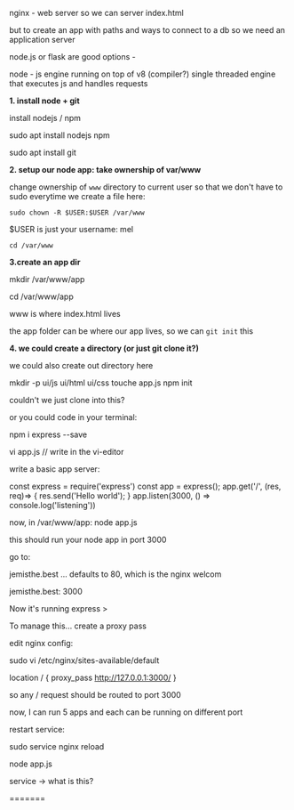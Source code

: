 
nginx - web server so we can server index.html

but to create an app with paths and ways to connect to a db
so we need an application server

node.js or flask are good options - 

node - js engine running on top of v8 (compiler?)
single threaded engine that executes js and handles requests

__1. install node + git__

install nodejs / npm 

sudo apt install nodejs npm

sudo apt install git



__2. setup our node app: take ownership of var/www__

change ownership of `www` directory to current user
so that we don't have to sudo everytime we create a file here:

`sudo chown -R $USER:$USER /var/www`

  $USER is just your username: mel

`cd /var/www`


__3.create an app dir__

mkdir /var/www/app

cd /var/www/app

www is where index.html lives

the app folder can be where our app lives, so we can `git init` this

__4. we could create a directory (or just git clone it?)__

we could also create out directory here

mkdir -p ui/js ui/html ui/css
touche app.js
npm init

couldn't we just clone into this?  

or you could code in your terminal: 

npm i express --save

vi app.js  // write in the vi-editor

write a basic app server: 

const express = require('express')
const app = express();
app.get('/', (res, req)=> {
  res.send('Hello world');
}
app.listen(3000, () => console.log('listening'))

now, in /var/www/app: node app.js

this should run your node app in port 3000

go to: 

jemisthe.best ... defaults to 80, which is the nginx welcom

jemisthe.best: 3000

Now it's running express > 

To manage this...  create a proxy pass

edit nginx config: 

sudo vi /etc/nginx/sites-available/default

location / {
  proxy_pass http://127.0.0.1:3000/
}

so any / request should be routed to port 3000

now, I can run 5 apps and each can be running on different port

restart service: 

sudo service nginx reload

node app.js

service -> what is this?



=======

